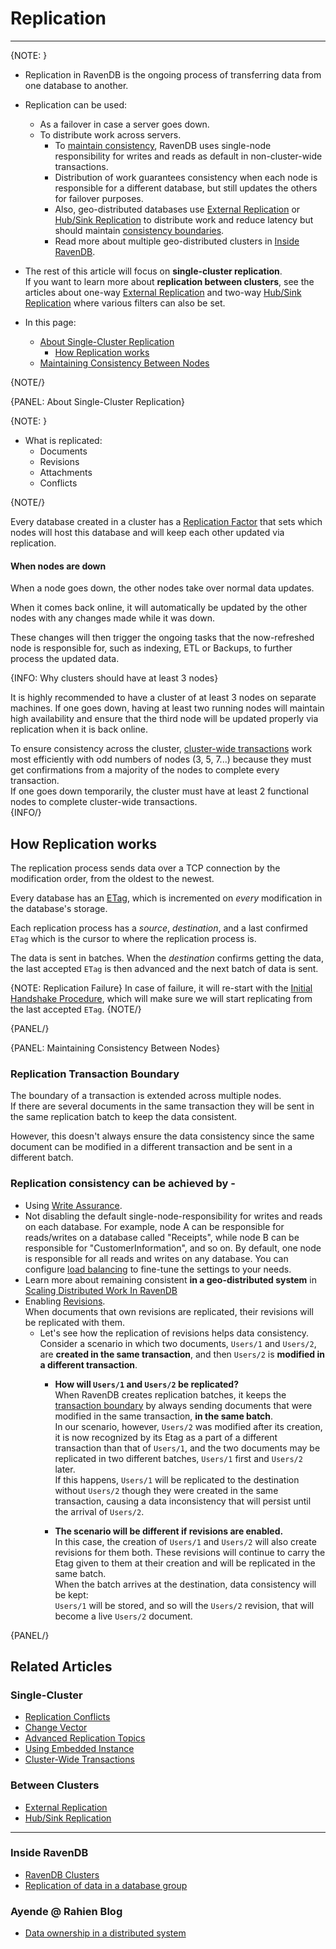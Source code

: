 ﻿# Replication
---

{NOTE: }

* Replication in RavenDB is the ongoing process of transferring data from one database to another.  

* Replication can be used:
   * As a failover in case a server goes down.  
   * To distribute work across servers.  
      * To [maintain consistency](../../../server/clustering/replication/replication#maintaining-consistency-between-nodes), 
        RavenDB uses single-node responsibility for writes and reads as default in non-cluster-wide transactions.  
      * Distribution of work guarantees consistency when each node is responsible for a different database, 
        but still updates the others for failover purposes.  
      * Also, geo-distributed databases use [External Replication](../../../server/ongoing-tasks/external-replication) 
        or [Hub/Sink Replication](../../../server/ongoing-tasks/hub-sink-replication) to distribute work and reduce latency 
        but should maintain [consistency boundaries](https://ayende.com/blog/196769-B/data-ownership-in-a-distributed-system).  
      * Read more about multiple geo-distributed clusters in [Inside RavenDB](https://ravendb.net/learn/inside-ravendb-book/reader/4.0/7-scaling-distributed-work-in-ravendb#multiple-clusters-multiple-data-centers).

* The rest of this article will focus on **single-cluster replication**.  
  If you want to learn more about **replication between clusters**, see the articles about one-way [External Replication](../../../server/ongoing-tasks/external-replication) 
  and two-way [Hub/Sink Replication](../../../server/ongoing-tasks/hub-sink-replication) where various filters can also be set.  

* In this page: 
   * [About Single-Cluster Replication](../../../server/clustering/replication/replication#about-single-cluster-replication)
      * [How Replication works](../../../server/clustering/replication/replication#how-replication-works)
   * [Maintaining Consistency Between Nodes](../../../server/clustering/replication/replication#maintaining-consistency-between-nodes)

{NOTE/}

{PANEL: About Single-Cluster Replication}

{NOTE: }

* What is replicated:
   * Documents 
   * Revisions 
   * Attachments 
   * Conflicts  

{NOTE/}

Every database created in a cluster has a [Replication Factor](../../../server/clustering/distribution/distributed-database) 
that sets which nodes will host this database and will keep each other updated via replication. 

#### When nodes are down

When a node goes down, the other nodes take over normal data updates.  

When it comes back online, it will automatically be updated by the other nodes with any changes made while it was down.  

These changes will then trigger the ongoing tasks that the now-refreshed node is responsible for, 
such as indexing, ETL or Backups, to further process the updated data.

{INFO: Why clusters should have at least 3 nodes} 

It is highly recommended to have a cluster of at least 3 nodes on separate machines. If one 
goes down, having at least two running nodes will maintain high availability and ensure that the 
third node will be updated properly via replication when it is back online.  

To ensure consistency across the cluster, [cluster-wide transactions](../../../server/clustering/cluster-transactions) 
work most efficiently with odd numbers of nodes (3, 5, 7...) because they must get confirmations 
from a majority of the nodes to complete every transaction.  
If one goes down temporarily, the cluster must have at least 2 functional nodes to complete cluster-wide transactions.  
{INFO/}


## How Replication works

The replication process sends data over a TCP connection by the modification order, from the oldest to the newest.   

Every database has an [ETag](../../../glossary/etag), which is incremented on _every_ modification in the database's storage.   

Each replication process has a _source_, _destination_, and a last confirmed `ETag` which is the cursor to where the replication process is.   

The data is sent in batches. When the _destination_ confirms getting the data, the last accepted `ETag` is then advanced and the next batch of data is sent. 

{NOTE: Replication Failure} 
In case of failure, it will re-start with the [Initial Handshake Procedure](../../../server/clustering/replication/advanced-replication), 
which will make sure we will start replicating from the last accepted `ETag`.
{NOTE/}

{PANEL/}

{PANEL: Maintaining Consistency Between Nodes}

### Replication Transaction Boundary

The boundary of a transaction is extended across multiple nodes.  
If there are several documents in the same transaction they will be sent in the same replication 
batch to keep the data consistent.  

However, this doesn't always ensure the data consistency since the same document can be modified in a different 
transaction and be sent in a different batch.  

### Replication consistency can be achieved by -  

* Using [Write Assurance](../../../client-api/session/saving-changes#waiting-for-replication---write-assurance).  
* Not disabling the default single-node-responsibility for writes and reads on each database. For example, node A 
  can be responsible for reads/writes on a database called 
  "Receipts", while node B can be responsible for "CustomerInformation", and so on.
  By default, one node is responsible for all reads and writes on any database.
  You can configure [load balancing](../../../client-api/session/configuration/use-session-context-for-load-balancing) 
  to fine-tune the settings to your needs.
* Learn more about remaining consistent **in a geo-distributed system** in [Scaling Distributed Work In RavenDB](https://ravendb.net/learn/inside-ravendb-book/reader/4.0/7-scaling-distributed-work-in-ravendb) 
* Enabling [Revisions](../../../server/extensions/revisions).  
  When documents that own revisions are replicated, their revisions will be replicated with them.  
   * Let's see how the replication of revisions helps data consistency.
     Consider a scenario in which two documents, `Users/1` and `Users/2`, 
     are **created in the same transaction**, and then `Users/2` is **modified 
     in a different transaction**.  
       * **How will `Users/1` and `Users/2` be replicated?**  
        When RavenDB creates replication batches, it keeps the 
        [transaction boundary](../../../server/clustering/replication/replication#replication-transaction-boundary) 
        by always sending documents that were modified in the same transaction, 
        **in the same batch**.  
        In our scenario, however, `Users/2` was modified after its creation, it 
        is now recognized by its Etag as a part of a different transaction than 
        that of `Users/1`, and the two documents may be replicated in two different 
        batches, `Users/1` first and `Users/2` later.  
        If this happens, `Users/1` will be replicated to the destination without `Users/2` 
        though they were created in the same transaction, causing a data inconsistency that 
        will persist until the arrival of `Users/2`.  
     
       * **The scenario will be different if revisions are enabled.**  
        In this case, the creation of `Users/1` and `Users/2` will also create revisions 
        for them both. These revisions will continue to carry the Etag given to them 
        at their creation and will be replicated in the same batch.  
        When the batch arrives at the destination, data consistency will be kept:  
        `Users/1` will be stored, and so will the `Users/2` revision, that will become 
        a live `Users/2` document.  

{PANEL/}

## Related Articles  

### Single-Cluster

- [Replication Conflicts](../../../server/clustering/replication/replication-conflicts)
- [Change Vector](../../../server/clustering/replication/change-vector)
- [Advanced Replication Topics](../../../server/clustering/replication/advanced-replication)
- [Using Embedded Instance](../../../server/clustering/replication/replication-and-embedded-instance)
- [Cluster-Wide Transactions](../../../server/clustering/cluster-transactions)

### Between Clusters

- [External Replication](../../../server/ongoing-tasks/external-replication)
- [Hub/Sink Replication](../../../server/ongoing-tasks/hub-sink-replication)

---

### Inside RavenDB

- [RavenDB Clusters](https://ravendb.net/learn/inside-ravendb-book/reader/4.0/6-ravendb-clusters#an-overview-of-a-ravendb-cluster)
- [Replication of data in a database group](https://ravendb.net/learn/inside-ravendb-book/reader/4.0/6-ravendb-clusters#replication-of-data-in-a-database-group)

### Ayende @ Rahien Blog

- [Data ownership in a distributed system](https://ayende.com/blog/196769-B/data-ownership-in-a-distributed-system)
